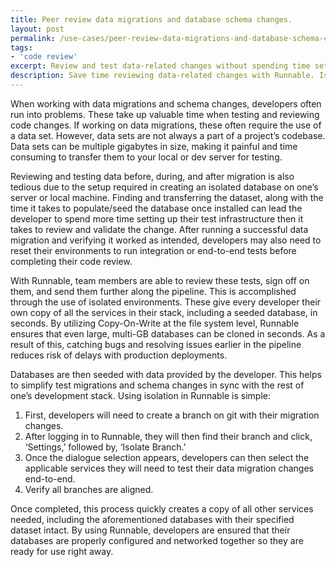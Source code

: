 ```yaml
---
title: Peer review data migrations and database schema changes.
layout: post
permalink: /use-cases/peer-review-data-migrations-and-database-schema-changes/
tags:
- 'code review'
excerpt: Review and test data-related changes without spending time setting up an isolated database on your server or local machine.
description: Save time reviewing data-related changes with Runnable. Isolated environments are provisioned in seconds, and include fully-seeded databases so you can test and review without having to set up your application locally or on a server.
---
```


When working with data migrations and schema changes, developers often run into problems. These take up valuable time when testing and reviewing code changes. If working on data migrations, these often require the use of a data set. However, data sets are not always a part of a project’s codebase. Data sets can be multiple gigabytes in size, making it painful and time consuming to transfer them to your local or dev server for testing.

Reviewing and testing data before, during, and after migration is also tedious due to the setup required in creating an isolated database on one’s server or local machine. Finding and transferring the dataset, along with the time it takes to populate/seed the database once installed can lead the developer to spend more time setting up their test infrastructure then it takes to review and validate the change. After running a successful data migration and verifying it worked as intended, developers may also need to reset their environments to run integration or end-to-end tests before completing their code review.

With Runnable, team members are able to review these tests, sign off on them, and send them further along the pipeline. This is accomplished through the use of isolated environments. These give every developer their own copy of all the services in their stack, including a seeded database, in seconds. By utilizing Copy-On-Write at the file system level, Runnable ensures that even large, multi-GB databases can be cloned in seconds. As a result of this, catching bugs and resolving issues earlier in the pipeline reduces risk of delays with production deployments.

Databases are then seeded with data provided by the developer. This helps to simplify test migrations and schema changes in sync with the rest of one’s development stack. Using isolation in Runnable is simple:

1. First, developers will need to create a branch on git with their migration changes. 
2. After logging in to Runnable, they will then find their branch and click, ‘Settings,’ followed by, ‘Isolate Branch.’ 
3. Once the dialogue selection appears, developers can then select the applicable services they will need to test their data migration changes end-to-end.
4. Verify all branches are aligned. 

Once completed, this process quickly creates a copy of all other services needed, including the aforementioned databases with their specified dataset intact. By using Runnable, developers are ensured that their databases are properly configured and networked together so they are ready for use right away.